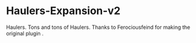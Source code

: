 # Haulers-Expansion-v2
Haulers. Tons and tons of Haulers. Thanks to Ferociousfeind for making the original plugin
.
